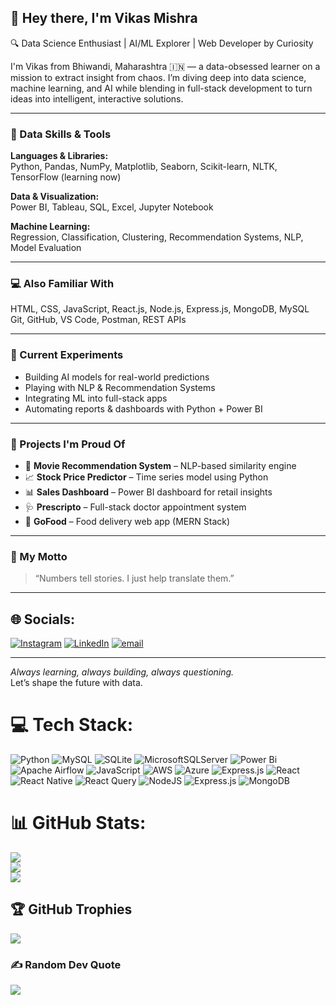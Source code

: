 ## 👋 Hey there, I'm Vikas Mishra

🔍 Data Science Enthusiast | AI/ML Explorer | Web Developer by Curiosity

I'm Vikas from Bhiwandi, Maharashtra 🇮🇳 — a data-obsessed learner on a mission to extract insight from chaos. I’m diving deep into data science, machine learning, and AI while blending in full-stack development to turn ideas into intelligent, interactive solutions.

---

### 🧠 Data Skills & Tools
**Languages & Libraries:**  
Python, Pandas, NumPy, Matplotlib, Seaborn, Scikit-learn, NLTK, TensorFlow (learning now)

**Data & Visualization:**  
Power BI, Tableau, SQL, Excel, Jupyter Notebook

**Machine Learning:**  
Regression, Classification, Clustering, Recommendation Systems, NLP, Model Evaluation

---

### 💻 Also Familiar With
HTML, CSS, JavaScript, React.js, Node.js, Express.js, MongoDB, MySQL  
Git, GitHub, VS Code, Postman, REST APIs

---
### 🧪 Current Experiments
- Building AI models for real-world predictions  
- Playing with NLP & Recommendation Systems  
- Integrating ML into full-stack apps  
- Automating reports & dashboards with Python + Power BI

---

### 📂 Projects I'm Proud Of
- 🤖 **Movie Recommendation System** – NLP-based similarity engine  
- 📈 **Stock Price Predictor** – Time series model using Python  
- 📊 **Sales Dashboard** – Power BI dashboard for retail insights  
- 🩺 **Prescripto** – Full-stack doctor appointment system  
- 🥗 **GoFood** – Food delivery web app (MERN Stack)

---

### 💬 My Motto
> “Numbers tell stories. I just help translate them.”

---


## 🌐 Socials:
[![Instagram](https://img.shields.io/badge/Instagram-%23E4405F.svg?logo=Instagram&logoColor=white)](https://instagram.com/vikasmiishra) [![LinkedIn](https://img.shields.io/badge/LinkedIn-%230077B5.svg?logo=linkedin&logoColor=white)](https://linkedin.com/in/vikasmishra3) [![email](https://img.shields.io/badge/Email-D14836?logo=gmail&logoColor=white)](mailto:mishravikas8087@gmail.com) 

---

_Always learning, always building, always questioning._  
Let’s shape the future with data. 





# 💻 Tech Stack:
![Python](https://img.shields.io/badge/python-3670A0?style=for-the-badge&logo=python&logoColor=ffdd54) ![MySQL](https://img.shields.io/badge/mysql-4479A1.svg?style=for-the-badge&logo=mysql&logoColor=white) ![SQLite](https://img.shields.io/badge/sqlite-%2307405e.svg?style=for-the-badge&logo=sqlite&logoColor=white) ![MicrosoftSQLServer](https://img.shields.io/badge/Microsoft%20SQL%20Server-CC2927?style=for-the-badge&logo=microsoft%20sql%20server&logoColor=white) ![Power Bi](https://img.shields.io/badge/power_bi-F2C811?style=for-the-badge&logo=powerbi&logoColor=black) ![Apache Airflow](https://img.shields.io/badge/Apache%20Airflow-017CEE?style=for-the-badge&logo=Apache%20Airflow&logoColor=white) ![JavaScript](https://img.shields.io/badge/javascript-%23323330.svg?style=for-the-badge&logo=javascript&logoColor=%23F7DF1E) ![AWS](https://img.shields.io/badge/AWS-%23FF9900.svg?style=for-the-badge&logo=amazon-aws&logoColor=white) ![Azure](https://img.shields.io/badge/azure-%230072C6.svg?style=for-the-badge&logo=microsoftazure&logoColor=white) ![Express.js](https://img.shields.io/badge/express.js-%23404d59.svg?style=for-the-badge&logo=express&logoColor=%2361DAFB) ![React](https://img.shields.io/badge/react-%2320232a.svg?style=for-the-badge&logo=react&logoColor=%2361DAFB) ![React Native](https://img.shields.io/badge/react_native-%2320232a.svg?style=for-the-badge&logo=react&logoColor=%2361DAFB) ![React Query](https://img.shields.io/badge/-React%20Query-FF4154?style=for-the-badge&logo=react%20query&logoColor=white) ![NodeJS](https://img.shields.io/badge/node.js-6DA55F?style=for-the-badge&logo=node.js&logoColor=white) ![Express.js](https://img.shields.io/badge/express.js-%23404d59.svg?style=for-the-badge&logo=express&logoColor=%2361DAFB) ![MongoDB](https://img.shields.io/badge/MongoDB-%234ea94b.svg?style=for-the-badge&logo=mongodb&logoColor=white)
# 📊 GitHub Stats:
![](https://github-readme-stats.vercel.app/api?username=vikasmishra0921&theme=ambient_gradient&hide_border=false&include_all_commits=true&count_private=false)<br/>
![](https://nirzak-streak-stats.vercel.app/?user=vikasmishra0921&theme=ambient_gradient&hide_border=false)<br/>
![](https://github-readme-stats.vercel.app/api/top-langs/?username=vikasmishra0921&theme=ambient_gradient&hide_border=false&include_all_commits=true&count_private=false&layout=compact)

## 🏆 GitHub Trophies
![](https://github-profile-trophy.vercel.app/?username=vikasmishra0921&theme=tokyonight&no-frame=true&no-bg=false&margin-w=4)





### ✍️ Random Dev Quote
![](https://quotes-github-readme.vercel.app/api?type=vetical&theme=radical)

